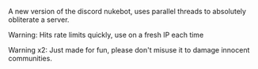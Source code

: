 A new version of the discord nukebot, uses parallel threads to absolutely obliterate a server. 

Warning: Hits rate limits quickly, use on a fresh IP each time

Warning x2: Just made for fun, please don't misuse it to damage innocent communities.